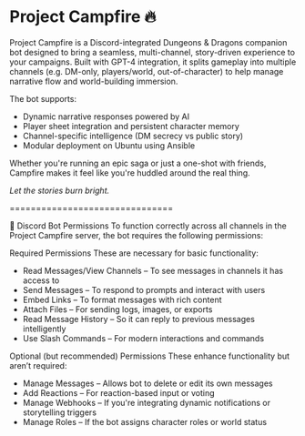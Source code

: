 # Project Campfire 🔥

Project Campfire is a Discord-integrated Dungeons & Dragons companion bot designed to bring a seamless, multi-channel, story-driven experience to your campaigns. Built with GPT-4 integration, it splits gameplay into multiple channels (e.g. DM-only, players/world, out-of-character) to help manage narrative flow and world-building immersion.

The bot supports:
- Dynamic narrative responses powered by AI
- Player sheet integration and persistent character memory
- Channel-specific intelligence (DM secrecy vs public story)
- Modular deployment on Ubuntu using Ansible

Whether you're running an epic saga or just a one-shot with friends, Campfire makes it feel like you're huddled around the real thing.

*Let the stories burn bright.*

===============================

🔐 Discord Bot Permissions
To function correctly across all channels in the Project Campfire server, the bot requires the following permissions:

Required Permissions
These are necessary for basic functionality:

- Read Messages/View Channels – To see messages in channels it has access to
- Send Messages – To respond to prompts and interact with users
- Embed Links – To format messages with rich content
- Attach Files – For sending logs, images, or exports
- Read Message History – So it can reply to previous messages intelligently
- Use Slash Commands – For modern interactions and commands

Optional (but recommended) Permissions
These enhance functionality but aren’t required:

- Manage Messages – Allows bot to delete or edit its own messages
- Add Reactions – For reaction-based input or voting
- Manage Webhooks – If you're integrating dynamic notifications or storytelling triggers
- Manage Roles – If the bot assigns character roles or world status
